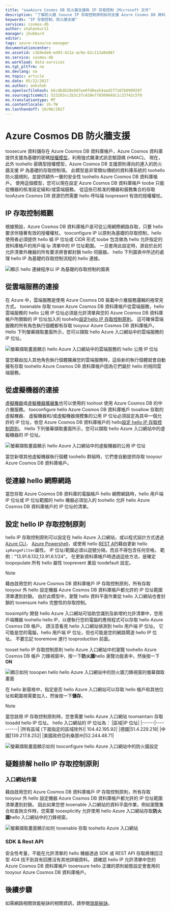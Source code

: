 ```yaml
---
title: "aaaAzure Cosmos DB 防火牆支援與 IP 存取控制 |Microsoft 文件"
description: "了解防火牆 toouse IP 存取控制原則如何支援 Azure Cosmos DB 資料庫帳戶。"
keywords: "IP 存取控制，防火牆支援"
services: cosmos-db
author: shahankur11
manager: jhubbard
editor: 
tags: azure-resource-manager
documentationcenter: 
ms.assetid: c1b9ede0-ed93-411a-ac9a-62c113a8e887
ms.service: cosmos-db
ms.workload: data-services
ms.tgt_pltfrm: na
ms.devlang: na
ms.topic: article
ms.date: 05/22/2017
ms.author: ankshah
ms.openlocfilehash: b5cdbdb28e9d7ee0fd0ea54aad277167b699929f
ms.sourcegitcommit: 523283cc1b3c37c428e77850964dc1c33742c5f0
ms.translationtype: MT
ms.contentlocale: zh-TW
ms.lasthandoff: 10/06/2017
---
```

# <a name="azure-cosmos-db-firewall-support"></a>Azure Cosmos DB 防火牆支援
toosecure 資料儲存在 Azure Cosmos DB 資料庫帳戶，Azure Cosmos 資料庫提供支援為基礎的密碼[授權模型](https://msdn.microsoft.com/library/azure/dn783368.aspx)，利用強式雜湊式訊息驗證碼 (HMAC)。 現在，此外 toohello 密碼型授權模型，Azure Cosmos DB 支援原則導向的連入的防火牆支援 IP 為基礎的存取控制項。 此模型是非常類似傳統的資料庫系統的 toohello 防火牆規則，並提供額外一層的安全性 toohello Azure Cosmos DB 資料庫帳戶。 使用這個模型，您可以現在設定 Azure Cosmos DB 資料庫帳戶 toobe 只能從機器的核准設定組和/或雲端服務。 從這些已核准的機器和服務集合的存取 tooAzure Cosmos DB 資源仍然需要 hello 呼叫端 toopresent 有效的授權權杖。

## <a name="ip-access-control-overview"></a>IP 存取控制概觀
根據預設，Azure Cosmos DB 資料庫帳戶是可從公用網際網路存取，只要 hello 要求伴隨著有效的授權權杖。 tooconfigure IP 以原則為基礎的存取控制，hello 使用者必須提供 hello 組 IP 位址或 CIDR 形式 toobe 包含做為 hello 允許指定的資料庫帳戶的用戶端 Ip 清單中的 IP 位址範圍。 一旦套用此設定時，源自於此的允許清單外機器的所有要求將會都封鎖 hello 伺服器。  hello 下列圖表中所述的處理 hello IP 為基礎的存取控制流程的 hello 連接。

![顯示 hello 連線程序以 IP 為基礎的存取控制的圖表](./media/firewall-support/firewall-support-flow.png)

## <a name="connections-from-cloud-services"></a>從雲端服務的連接
在 Azure 中，雲端服務是使用 Azure Cosmos DB 裝載中介層服務邏輯的極常見方式。 tooenable 存取 tooan Azure Cosmos DB 資料庫帳戶從雲端服務，hello 雲端服務的 hello 公用 IP 位址必須是允許清單與您的 Azure Cosmos DB 資料庫帳戶所關聯的 IP 位址加入的 toohello[設定hello IP 存取控制原則](#configure-ip-policy)。  這可確保雲端服務的所有角色執行個體都有存取 tooyour Azure Cosmos DB 資料庫帳戶。 Hello 下列螢幕擷取畫面所示，您可以擷取 hello Azure 入口網站中的雲端服務的 IP 位址。

![螢幕擷取畫面顯示 hello Azure 入口網站中的雲端服務的 hello 公用 IP 位址](./media/firewall-support/public-ip-addresses.png)

當您藉由加入其他角色執行個體擴展您的雲端服務時，這些新的執行個體就會自動擁有存取 toohello Azure Cosmos DB 資料庫帳戶因為它們屬於 hello 的相同雲端服務。

## <a name="connections-from-virtual-machines"></a>從虛擬機器的連接
[虛擬機器](https://azure.microsoft.com/services/virtual-machines/)或[虛擬機器擴展集](../virtual-machine-scale-sets/virtual-machine-scale-sets-overview.md)也可以使用的 toohost 使用 Azure Cosmos DB 的中介層服務。  tooconfigure hello Azure Cosmos DB 資料庫帳戶 tooallow 存取的虛擬機器、 虛擬機器和/或虛擬機器規模集的公用 IP 位址必須設定為其中一個允許的 IP 位址，依您 Azure Cosmos DB 資料庫帳戶的 hello[設定 hello IP 存取控制原則](#configure-ip-policy)。 Hello 下列螢幕擷取畫面所示，您可以擷取 hello Azure 入口網站中的虛擬機器的 IP 位址。

![螢幕擷取畫面顯示 hello Azure 入口網站中的虛擬機器的公用 IP 位址](./media/firewall-support/public-ip-addresses-dns.png)

當您新增其他虛擬機器執行個體 toohello 群組時，它們會自動提供存取 tooyour Azure Cosmos DB 資料庫帳戶。

## <a name="connections-from-hello-internet"></a>從連線 hello 網際網路
當您存取 Azure Cosmos DB 資料庫的電腦帳戶 hello 網際網路時，hello 用戶端 IP 位址或 IP 位址範圍的 hello 機器必須加入的 toohello 允許 hello Azure Cosmos DB 資料庫帳戶的 IP 位址的清單。 

## <a id="configure-ip-policy"></a>設定 hello IP 存取控制原則
hello IP 存取控制原則可以設定在 hello Azure 入口網站，或以程式設計方式透過[Azure CLI](cli-samples.md)， [Azure Powershell](powershell-samples.md)，或使用 hello [REST API](/rest/api/documentdb/)藉由更新 hello `ipRangeFilter`屬性。 IP 位址/範圍必須以逗號分隔，而且不得包含任何空格。 範例："13.91.6.132,13.91.6.1/24"。 在更新資料庫帳戶時透過這些方法，是確定 toopopulate 所有 hello 屬性 tooprevent 重設 toodefault 設定。

> [!NOTE]
> 藉由啟用您的 Azure Cosmos DB 資料庫帳戶 IP 存取控制原則，所有存取 tooyour 外 hello 設定機器 Azure Cosmos DB 資料庫帳戶都允許的 IP 位址範圍清單遭到封鎖。 由於此模型中，瀏覽 hello 資料平面作業從 hello 入口網站也會封鎖的 tooensure hello 完整性的存取控制。

toosimplify 開發 hello Azure 入口網站可協助您識別及新增的允許清單中，您用戶端機器 toohello hello IP，以便執行您的電腦的應用程式可以存取 hello Azure Cosmos DB 帳戶。 請注意看見 hello 入口網站偵測到 hello 用戶端 IP 位址。 它可能是您的電腦，hello 用戶端 IP 位址，但也可能是您的網路閘道 hello IP 位址。 不要忘記 tooremove 進行 tooproduction 前面。

tooset hello IP 存取控制原則 hello Azure 入口網站中的瀏覽 toohello Azure Cosmos DB 帳戶 刀鋒視窗中，按一下**防火牆**hello 瀏覽功能表中，然後按一下**ON** 

![顯示如何 tooopen hello hello Azure 入口網站中的防火牆刀鋒視窗的螢幕擷取畫面](./media/firewall-support/azure-portal-firewall.png)

在 hello 新窗格中，指定是否 hello Azure 入口網站可以存取 hello 帳戶和其他位址和範圍視需要加入，然後按一下**儲存**。  

> [!NOTE]
> 當您啟用 IP 存取控制原則時，您會需要 hello Azure 入口網站 toomaintain 存取 tooadd hello IP 位址。 hello 入口網站的 IP 位址為：
> |區域|IP 位址|
> |------|----------|
> |所有區域 (下面指定的區域除外)| 104.42.195.92|
> |德國|51.4.229.218|
> |中國|139.217.8.252|
> |美國政府亞利桑那州|52.244.48.71|
>

![螢幕擷取畫面顯示如何 tooconfigure hello Azure 入口網站中的防火牆設定](./media/firewall-support/azure-portal-firewall-configure.png)

## <a name="troubleshooting-hello-ip-access-control-policy"></a>疑難排解 hello IP 存取控制原則
### <a name="portal-operations"></a>入口網站作業
藉由啟用您的 Azure Cosmos DB 資料庫帳戶 IP 存取控制原則，所有存取 tooyour 外 hello 設定機器 Azure Cosmos DB 資料庫帳戶都允許的 IP 位址範圍清單遭到封鎖。 因此如果您想 tooenable 入口網站的資料平面作業，例如瀏覽集合和查詢文件時，您需要 tooexplicitly 允許使用 hello Azure 入口網站存取**防火牆**hello 入口網站中的刀鋒視窗。 

![螢幕擷取畫面顯示如何 tooenable 存取 toohello Azure 入口網站](./media/firewall-support/azure-portal-access-firewall.png)

### <a name="sdk--rest-api"></a>SDK & Rest API
安全性考量，不能在允許清單的 hello 機器透過 SDK 或 REST API 存取將傳回泛型 404 找不到具有回應沒有其他詳細資料。 請確認 hello IP 允許清單中您的 Azure Cosmos DB 資料庫帳戶 tooensure hello 正確的原則組態設定會套用的 tooyour Azure Cosmos DB 資料庫帳戶。

## <a name="next-steps"></a>後續步驟
如需網路相關效能秘訣的相關資訊，請參閱[效能秘訣](performance-tips.md)。

